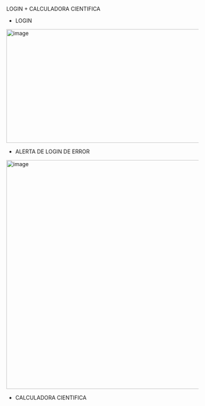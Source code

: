 LOGIN + CALCULADORA CIENTIFICA


- LOGIN


<img width="950" height="298" alt="image" src="https://github.com/user-attachments/assets/e16e03d3-7a11-4c4d-adb4-ebd683ba8630" />


- ALERTA DE LOGIN DE ERROR


<img width="928" height="600" alt="image" src="https://github.com/user-attachments/assets/3807fe85-2748-4e12-a47e-4b7661ae9179" />


- CALCULADORA CIENTIFICA

